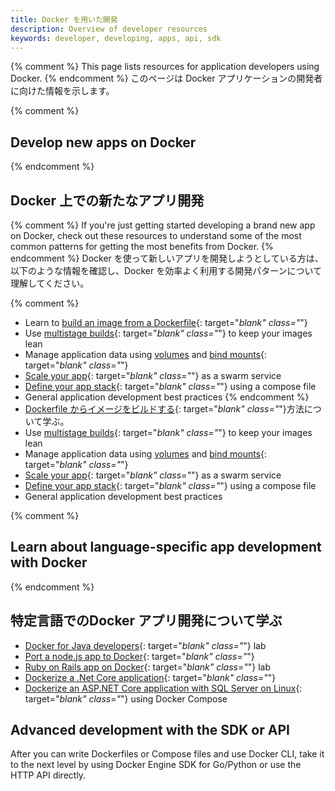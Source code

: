 ```yaml
---
title: Docker を用いた開発
description: Overview of developer resources
keywords: developer, developing, apps, api, sdk
---
```


{% comment %}
This page lists resources for application developers using Docker.
{% endcomment %}
このページは Docker アプリケーションの開発者に向けた情報を示します。

{% comment %}
## Develop new apps on Docker
{% endcomment %}
## Docker 上での新たなアプリ開発

{% comment %}
If you're just getting started developing a brand new app on Docker, check out
these resources to understand some of the most common patterns for getting the
most benefits from Docker.
{% endcomment %}
Docker を使って新しいアプリを開発しようとしている方は、以下のような情報を確認し、Docker を効率よく利用する開発パターンについて理解してください。

{% comment %}
- Learn to [build an image from a Dockerfile](/get-started/part2.md){: target="_blank" class="_"}
- Use [multistage builds](/engine/userguide/eng-image/multistage-build.md){: target="_blank" class="_"} to keep your images lean
- Manage application data using [volumes](/engine/admin/volumes/volumes.md) and [bind mounts](/engine/admin/volumes/bind-mounts.md){: target="_blank" class="_"}
- [Scale your app](/get-started/part3.md){: target="_blank" class="_"} as a swarm service
- [Define your app stack](/get-started/part5.md){: target="_blank" class="_"} using a compose file
- General application development best practices
{% endcomment %}
- [Dockerfile からイメージをビルドする](/get-started/part2.md){: target="_blank" class="_"}方法について学ぶ。
- Use [multistage builds](/engine/userguide/eng-image/multistage-build.md){: target="_blank" class="_"} to keep your images lean
- Manage application data using [volumes](/engine/admin/volumes/volumes.md) and [bind mounts](/engine/admin/volumes/bind-mounts.md){: target="_blank" class="_"}
- [Scale your app](/get-started/part3.md){: target="_blank" class="_"} as a swarm service
- [Define your app stack](/get-started/part5.md){: target="_blank" class="_"} using a compose file
- General application development best practices

{% comment %}
## Learn about language-specific app development with Docker
{% endcomment %}
## 特定言語でのDocker アプリ開発について学ぶ

- [Docker for Java developers](https://github.com/docker/labs/tree/master/developer-tools/java/){: target="_blank" class="_"} lab
- [Port a node.js app to Docker](https://github.com/docker/labs/tree/master/developer-tools/nodejs/porting){: target="_blank" class="_"}
- [Ruby on Rails app on Docker](https://github.com/docker/labs/tree/master/developer-tools/ruby){: target="_blank" class="_"} lab
- [Dockerize a .Net Core application](/engine/examples/dotnetcore/){: target="_blank" class="_"}
- [Dockerize an ASP.NET Core application with SQL Server on Linux](/compose/aspnet-mssql-compose/){: target="_blank" class="_"} using Docker Compose

## Advanced development with the SDK or API

After you can write Dockerfiles or Compose files and use Docker CLI, take it to the next level by using Docker Engine SDK for Go/Python or use the HTTP API directly.

